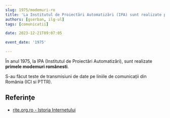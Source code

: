 ```yaml
---
slug: 1975/modemuri-ro
title: 'La Institutul de Proiectări Automatizări (IPA) sunt realizate primele modemuri românești'
authors: [gserban, ilg-ul]
tags: [comunicatii]

date: 2023-12-21T09:07:05

event_date: '1975'

---
```


În anul 1975, la IPA (Institutul de Proiectări Automatizări),
sunt realizate **primele modemuri românesti**.

<!-- truncate -->

S-au făcut teste de transmisiuni de date pe liniile de comunicații din
România (ICI si PTTR).

## Referințe

- [rite.org.ro - Istoria Internetului](https://rite.org.ro/istoria-internetului/)
